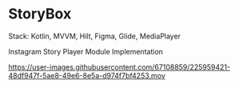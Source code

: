 # StoryBox

Stack: Kotlin, MVVM, Hilt, Figma, Glide, MediaPlayer

Instagram Story Player Module Implementation



https://user-images.githubusercontent.com/67108859/225959421-48df947f-5ae8-49e6-8e5a-d974f7bf4253.mov
